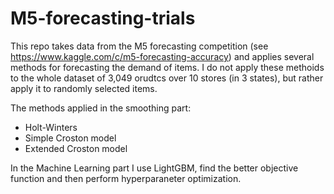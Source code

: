 # M5-forecasting-trials

This repo takes data from the M5 forecasting competition (see https://www.kaggle.com/c/m5-forecasting-accuracy) and applies several methods for forecasting the demand of items. I do not apply these methoids to the whole dataset of 3,049 orudtcs over 10 stores (in 3 states), but rather apply it to randomly selected items.

The methods applied in the smoothing part:
* Holt-Winters
* Simple Croston model
* Extended Croston model

In the Machine Learning part I use LightGBM, find the better objective function and then perform hyperparaneter optimization.
